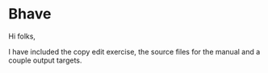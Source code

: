 # Bhave
Hi folks,

I have included the copy edit exercise, the source files for the manual and a couple output targets.



